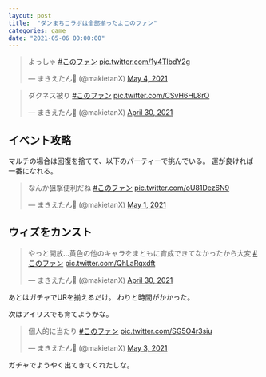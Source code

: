 ```yaml
---
layout: post
title:  "ダンまちコラボは全部揃ったよこのファン"
categories: game
date: "2021-05-06 00:00:00"
---
```


<blockquote class="twitter-tweet"><p lang="ja" dir="ltr">よっしゃ <a href="https://twitter.com/hashtag/%E3%81%93%E3%81%AE%E3%83%95%E3%82%A1%E3%83%B3?src=hash&amp;ref_src=twsrc%5Etfw">#このファン</a> <a href="https://t.co/1y4TlbdY2g">pic.twitter.com/1y4TlbdY2g</a></p>&mdash; まきえたん🥦 (@makietanX) <a href="https://twitter.com/makietanX/status/1389624024683085827?ref_src=twsrc%5Etfw">May 4, 2021</a></blockquote> <script async src="https://platform.twitter.com/widgets.js" charset="utf-8"></script>

<blockquote class="twitter-tweet"><p lang="ja" dir="ltr">ダクネス被り <a href="https://twitter.com/hashtag/%E3%81%93%E3%81%AE%E3%83%95%E3%82%A1%E3%83%B3?src=hash&amp;ref_src=twsrc%5Etfw">#このファン</a> <a href="https://t.co/CSvH6HL8rO">pic.twitter.com/CSvH6HL8rO</a></p>&mdash; まきえたん🥦 (@makietanX) <a href="https://twitter.com/makietanX/status/1388120723416256516?ref_src=twsrc%5Etfw">April 30, 2021</a></blockquote> <script async src="https://platform.twitter.com/widgets.js" charset="utf-8"></script>

## イベント攻略

マルチの場合は回復を捨てて、以下のパーティーで挑んでいる。
運が良ければ一番になれる。

<blockquote class="twitter-tweet"><p lang="ja" dir="ltr">なんか狙撃便利だね <a href="https://twitter.com/hashtag/%E3%81%93%E3%81%AE%E3%83%95%E3%82%A1%E3%83%B3?src=hash&amp;ref_src=twsrc%5Etfw">#このファン</a> <a href="https://t.co/oU81Dez6N9">pic.twitter.com/oU81Dez6N9</a></p>&mdash; まきえたん🥦 (@makietanX) <a href="https://twitter.com/makietanX/status/1388552819301437440?ref_src=twsrc%5Etfw">May 1, 2021</a></blockquote> <script async src="https://platform.twitter.com/widgets.js" charset="utf-8"></script>

## ウィズをカンスト

<blockquote class="twitter-tweet"><p lang="ja" dir="ltr">やっと開放…黄色の他のキャラをまともに育成できてなかったから大変 <a href="https://twitter.com/hashtag/%E3%81%93%E3%81%AE%E3%83%95%E3%82%A1%E3%83%B3?src=hash&amp;ref_src=twsrc%5Etfw">#このファン</a> <a href="https://t.co/QhLaRqxdft">pic.twitter.com/QhLaRqxdft</a></p>&mdash; まきえたん🥦 (@makietanX) <a href="https://twitter.com/makietanX/status/1388118058653216772?ref_src=twsrc%5Etfw">April 30, 2021</a></blockquote> <script async src="https://platform.twitter.com/widgets.js" charset="utf-8"></script>

あとはガチャでURを揃えるだけ。
わりと時間がかかった。

次はアイリスでも育てようかな。

<blockquote class="twitter-tweet"><p lang="ja" dir="ltr">個人的に当たり <a href="https://twitter.com/hashtag/%E3%81%93%E3%81%AE%E3%83%95%E3%82%A1%E3%83%B3?src=hash&amp;ref_src=twsrc%5Etfw">#このファン</a> <a href="https://t.co/SG5O4r3siu">pic.twitter.com/SG5O4r3siu</a></p>&mdash; まきえたん🥦 (@makietanX) <a href="https://twitter.com/makietanX/status/1389256519661674498?ref_src=twsrc%5Etfw">May 3, 2021</a></blockquote> <script async src="https://platform.twitter.com/widgets.js" charset="utf-8"></script>

ガチャでようやく出てきてくれたしな。